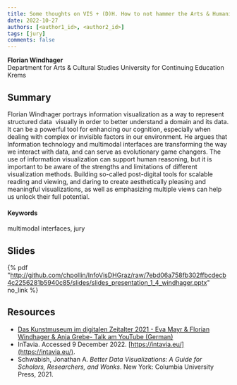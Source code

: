 ```yaml
---
title: Some thoughts on VIS + (D)H. How to not hammer the Arts & Humanities
date: 2022-10-27
authors: [<author1_id>, <author2_id>]
tags: [jury]
comments: false
---
```


**Florian Windhager**\
Department for Arts & Cultural Studies University for Continuing Education Krems

## Summary 

Florian Windhager portrays information visualization as a way to represent structured data  visually in order to better understand a domain and its data. It can be a powerful tool for enhancing our cognition, especially when dealing with complex or invisible factors in our environment. He argues that Information technology and multimodal interfaces are transforming the way we interact with data, and can serve as evolutionary game changers. The use of information visualization can support human reasoning, but it is important to be aware of the strengths and limitations of different visualization methods. Building so-called post-digital tools for scalable reading and viewing, and daring to create aesthetically pleasing and meaningful visualizations, as well as emphasizing multiple views can help us unlock their full potential.

#### Keywords

multimodal interfaces, jury

## Slides

{% pdf "http://github.com/chpollin/InfoVisDHGraz/raw/7ebd06a758fb302ffbcdecb4c2256281b5940c85/slides/slides_presentation_1_4_windhager.pptx" no_link %}

## Resources

* [Das Kunstmuseum im digitalen Zeitalter 2021 - Eva Mayr & Florian Windhager & Anja Grebe- Talk am YouTube (German)](https://www.youtube.com/watch?v=EqllLJDZBu8)
* InTavia. Accessed 9 December 2022. [https://intavia.eu/](https://intavia.eu/).
* Schwabish, Jonathan A. _Better Data Visualizations: A Guide for Scholars, Researchers, and Wonks_. New York: Columbia University Press, 2021.